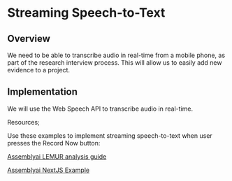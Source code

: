 # Streaming Speech-to-Text

## Overview

We need to be able to transcribe audio in real-time from a mobile phone, as part of the research interview process. This will allow us to easily add new evidence to a project.

## Implementation

We will use the Web Speech API to transcribe audio in real-time.

Resources;

Use these examples to implement streaming speech-to-text when user presses the Record Now button:

[Assemblyai LEMUR analysis guide](https://www.assemblyai.com/docs/guides/real_time_lemur)

[Assemblyai NextJS Example](https://github.com/AssemblyAI-Community/streaming-api-nextjs)
